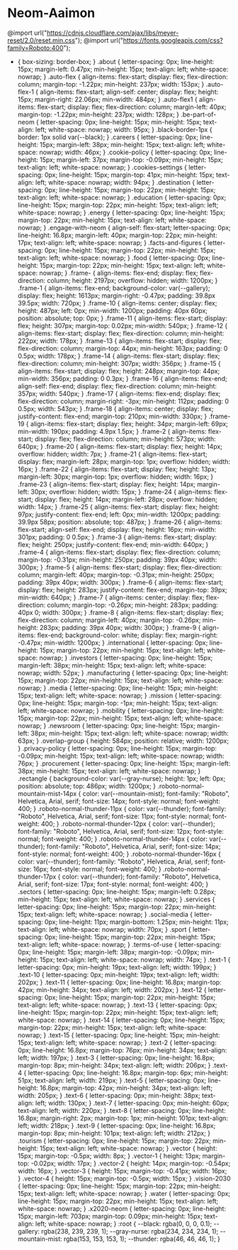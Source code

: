 # Neom-Aaimon
@import url("https://cdnjs.cloudflare.com/ajax/libs/meyer-reset/2.0/reset.min.css");
@import url("https://fonts.googleapis.com/css?family=Roboto:400");
* {
  box-sizing: border-box;
}
.about {
  letter-spacing: 0px;
  line-height: 15px;
  margin-left: 0.47px;
  min-height: 15px;
  text-align: left;
  white-space: nowrap;
}
.auto-flex {
  align-items: flex-start;
  display: flex;
  flex-direction: column;
  margin-top: -1.22px;
  min-height: 237px;
  width: 153px;
}
.auto-flex-1 {
  align-items: flex-start;
  align-self: center;
  display: flex;
  height: 15px;
  margin-right: 22.06px;
  min-width: 484px;
}
.auto-flex1 {
  align-items: flex-start;
  display: flex;
  flex-direction: column;
  margin-left: 40px;
  margin-top: -1.22px;
  min-height: 237px;
  width: 128px;
}
.be-part-of-neom {
  letter-spacing: 0px;
  line-height: 15px;
  min-height: 15px;
  text-align: left;
  white-space: nowrap;
  width: 95px;
}
.black-border-1px {
  border: 1px solid var(--black);
}
.careers {
  letter-spacing: 0px;
  line-height: 15px;
  margin-left: 38px;
  min-height: 15px;
  text-align: left;
  white-space: nowrap;
  width: 46px;
}
.cookie-policy {
  letter-spacing: 0px;
  line-height: 15px;
  margin-left: 37px;
  margin-top: -0.09px;
  min-height: 15px;
  text-align: left;
  white-space: nowrap;
}
.cookies-settings {
  letter-spacing: 0px;
  line-height: 15px;
  margin-top: 41px;
  min-height: 15px;
  text-align: left;
  white-space: nowrap;
  width: 94px;
}
.destination {
  letter-spacing: 0px;
  line-height: 15px;
  margin-top: 22px;
  min-height: 15px;
  text-align: left;
  white-space: nowrap;
}
.education {
  letter-spacing: 0px;
  line-height: 15px;
  margin-top: 22px;
  min-height: 15px;
  text-align: left;
  white-space: nowrap;
}
.energy {
  letter-spacing: 0px;
  line-height: 15px;
  margin-top: 22px;
  min-height: 15px;
  text-align: left;
  white-space: nowrap;
}
.engage-with-neom {
  align-self: flex-start;
  letter-spacing: 0px;
  line-height: 16.8px;
  margin-left: 40px;
  margin-top: 22px;
  min-height: 17px;
  text-align: left;
  white-space: nowrap;
}
.facts-and-figures {
  letter-spacing: 0px;
  line-height: 15px;
  margin-top: 22px;
  min-height: 15px;
  text-align: left;
  white-space: nowrap;
}
.food {
  letter-spacing: 0px;
  line-height: 15px;
  margin-top: 22px;
  min-height: 15px;
  text-align: left;
  white-space: nowrap;
}
.frame- {
  align-items: flex-end;
  display: flex;
  flex-direction: column;
  height: 2197px;
  overflow: hidden;
  width: 1200px;
}
.frame-1 {
  align-items: flex-end;
  background-color: var(--gallery);
  display: flex;
  height: 1613px;
  margin-right: -0.47px;
  padding: 39.8px 39.5px;
  width: 720px;
}
.frame-10 {
  align-items: center;
  display: flex;
  height: 487px;
  left: 0px;
  min-width: 1200px;
  padding: 40px 60px;
  position: absolute;
  top: 0px;
}
.frame-11 {
  align-items: flex-start;
  display: flex;
  height: 307px;
  margin-top: 0.02px;
  min-width: 540px;
}
.frame-12 {
  align-items: flex-start;
  display: flex;
  flex-direction: column;
  min-height: 222px;
  width: 178px;
}
.frame-13 {
  align-items: flex-start;
  display: flex;
  flex-direction: column;
  margin-top: 44px;
  min-height: 163px;
  padding: 0 0.5px;
  width: 178px;
}
.frame-14 {
  align-items: flex-start;
  display: flex;
  flex-direction: column;
  min-height: 307px;
  width: 356px;
}
.frame-15 {
  align-items: flex-start;
  display: flex;
  height: 248px;
  margin-top: 44px;
  min-width: 356px;
  padding: 0 0.3px;
}
.frame-16 {
  align-items: flex-end;
  align-self: flex-end;
  display: flex;
  flex-direction: column;
  min-height: 357px;
  width: 540px;
}
.frame-17 {
  align-items: flex-end;
  display: flex;
  flex-direction: column;
  margin-right: -3px;
  min-height: 112px;
  padding: 0 0.5px;
  width: 543px;
}
.frame-18 {
  align-items: center;
  display: flex;
  justify-content: flex-end;
  margin-top: 210px;
  min-width: 330px;
}
.frame-19 {
  align-items: flex-start;
  display: flex;
  height: 34px;
  margin-left: 69px;
  min-width: 190px;
  padding: 4.9px 1.5px;
}
.frame-2 {
  align-items: flex-start;
  display: flex;
  flex-direction: column;
  min-height: 573px;
  width: 640px;
}
.frame-20 {
  align-items: flex-start;
  display: flex;
  height: 14px;
  overflow: hidden;
  width: 7px;
}
.frame-21 {
  align-items: flex-start;
  display: flex;
  margin-left: 28px;
  margin-top: 1px;
  overflow: hidden;
  width: 16px;
}
.frame-22 {
  align-items: flex-start;
  display: flex;
  height: 13px;
  margin-left: 30px;
  margin-top: 1px;
  overflow: hidden;
  width: 16px;
}
.frame-23 {
  align-items: flex-start;
  display: flex;
  height: 14px;
  margin-left: 30px;
  overflow: hidden;
  width: 15px;
}
.frame-24 {
  align-items: flex-start;
  display: flex;
  height: 14px;
  margin-left: 28px;
  overflow: hidden;
  width: 14px;
}
.frame-25 {
  align-items: flex-start;
  display: flex;
  height: 97px;
  justify-content: flex-end;
  left: 0px;
  min-width: 1200px;
  padding: 39.9px 58px;
  position: absolute;
  top: 487px;
}
.frame-26 {
  align-items: flex-start;
  align-self: flex-end;
  display: flex;
  height: 16px;
  min-width: 301px;
  padding: 0 0.5px;
}
.frame-3 {
  align-items: flex-start;
  display: flex;
  height: 250px;
  justify-content: flex-end;
  min-width: 640px;
}
.frame-4 {
  align-items: flex-start;
  display: flex;
  flex-direction: column;
  margin-top: -0.31px;
  min-height: 250px;
  padding: 39px 40px;
  width: 300px;
}
.frame-5 {
  align-items: flex-start;
  display: flex;
  flex-direction: column;
  margin-left: 40px;
  margin-top: -0.31px;
  min-height: 250px;
  padding: 39px 40px;
  width: 300px;
}
.frame-6 {
  align-items: flex-start;
  display: flex;
  height: 283px;
  justify-content: flex-end;
  margin-top: 39px;
  min-width: 640px;
}
.frame-7 {
  align-items: center;
  display: flex;
  flex-direction: column;
  margin-top: -0.26px;
  min-height: 283px;
  padding: 40px 0;
  width: 300px;
}
.frame-8 {
  align-items: flex-start;
  display: flex;
  flex-direction: column;
  margin-left: 40px;
  margin-top: -0.26px;
  min-height: 283px;
  padding: 39px 40px;
  width: 300px;
}
.frame-9 {
  align-items: flex-end;
  background-color: white;
  display: flex;
  margin-right: -0.47px;
  min-width: 1200px;
}
.international {
  letter-spacing: 0px;
  line-height: 15px;
  margin-top: 22px;
  min-height: 15px;
  text-align: left;
  white-space: nowrap;
}
.investors {
  letter-spacing: 0px;
  line-height: 15px;
  margin-left: 38px;
  min-height: 15px;
  text-align: left;
  white-space: nowrap;
  width: 52px;
}
.manufacturing {
  letter-spacing: 0px;
  line-height: 15px;
  margin-top: 22px;
  min-height: 15px;
  text-align: left;
  white-space: nowrap;
}
.media {
  letter-spacing: 0px;
  line-height: 15px;
  min-height: 15px;
  text-align: left;
  white-space: nowrap;
}
.mission {
  letter-spacing: 0px;
  line-height: 15px;
  margin-top: -1px;
  min-height: 15px;
  text-align: left;
  white-space: nowrap;
}
.mobility {
  letter-spacing: 0px;
  line-height: 15px;
  margin-top: 22px;
  min-height: 15px;
  text-align: left;
  white-space: nowrap;
}
.newsroom {
  letter-spacing: 0px;
  line-height: 15px;
  margin-left: 38px;
  min-height: 15px;
  text-align: left;
  white-space: nowrap;
  width: 63px;
}
.overlap-group {
  height: 584px;
  position: relative;
  width: 1200px;
}
.privacy-policy {
  letter-spacing: 0px;
  line-height: 15px;
  margin-top: -0.09px;
  min-height: 15px;
  text-align: left;
  white-space: nowrap;
  width: 76px;
}
.procurement {
  letter-spacing: 0px;
  line-height: 15px;
  margin-left: 38px;
  min-height: 15px;
  text-align: left;
  white-space: nowrap;
}
.rectangle {
  background-color: var(--gray-nurse);
  height: 1px;
  left: 0px;
  position: absolute;
  top: 486px;
  width: 1200px;
}
.roboto-normal-mountain-mist-14px {
  color: var(--mountain-mist);
  font-family: "Roboto", Helvetica, Arial, serif;
  font-size: 14px;
  font-style: normal;
  font-weight: 400;
}
.roboto-normal-thunder-11px {
  color: var(--thunder);
  font-family: "Roboto", Helvetica, Arial, serif;
  font-size: 11px;
  font-style: normal;
  font-weight: 400;
}
.roboto-normal-thunder-12px {
  color: var(--thunder);
  font-family: "Roboto", Helvetica, Arial, serif;
  font-size: 12px;
  font-style: normal;
  font-weight: 400;
}
.roboto-normal-thunder-14px {
  color: var(--thunder);
  font-family: "Roboto", Helvetica, Arial, serif;
  font-size: 14px;
  font-style: normal;
  font-weight: 400;
}
.roboto-normal-thunder-16px {
  color: var(--thunder);
  font-family: "Roboto", Helvetica, Arial, serif;
  font-size: 16px;
  font-style: normal;
  font-weight: 400;
}
.roboto-normal-thunder-17px {
  color: var(--thunder);
  font-family: "Roboto", Helvetica, Arial, serif;
  font-size: 17px;
  font-style: normal;
  font-weight: 400;
}
.sectors {
  letter-spacing: 0px;
  line-height: 15px;
  margin-left: 0.28px;
  min-height: 15px;
  text-align: left;
  white-space: nowrap;
}
.services {
  letter-spacing: 0px;
  line-height: 15px;
  margin-top: 22px;
  min-height: 15px;
  text-align: left;
  white-space: nowrap;
}
.social-media {
  letter-spacing: 0px;
  line-height: 11px;
  margin-bottom: 1.25px;
  min-height: 11px;
  text-align: left;
  white-space: nowrap;
  width: 70px;
}
.sport {
  letter-spacing: 0px;
  line-height: 15px;
  margin-top: 22px;
  min-height: 15px;
  text-align: left;
  white-space: nowrap;
}
.terms-of-use {
  letter-spacing: 0px;
  line-height: 15px;
  margin-left: 38px;
  margin-top: -0.09px;
  min-height: 15px;
  text-align: left;
  white-space: nowrap;
  width: 74px;
}
.text-1 {
  letter-spacing: 0px;
  min-height: 19px;
  text-align: left;
  width: 199px;
}
.text-10 {
  letter-spacing: 0px;
  min-height: 19px;
  text-align: left;
  width: 202px;
}
.text-11 {
  letter-spacing: 0px;
  line-height: 16.8px;
  margin-top: 42px;
  min-height: 34px;
  text-align: left;
  width: 202px;
}
.text-12 {
  letter-spacing: 0px;
  line-height: 15px;
  margin-top: 22px;
  min-height: 15px;
  text-align: left;
  white-space: nowrap;
}
.text-13 {
  letter-spacing: 0px;
  line-height: 15px;
  margin-top: 22px;
  min-height: 15px;
  text-align: left;
  white-space: nowrap;
}
.text-14 {
  letter-spacing: 0px;
  line-height: 15px;
  margin-top: 22px;
  min-height: 15px;
  text-align: left;
  white-space: nowrap;
}
.text-15 {
  letter-spacing: 0px;
  line-height: 15px;
  min-height: 15px;
  text-align: left;
  white-space: nowrap;
}
.text-2 {
  letter-spacing: 0px;
  line-height: 16.8px;
  margin-top: 76px;
  min-height: 34px;
  text-align: left;
  width: 197px;
}
.text-3 {
  letter-spacing: 0px;
  line-height: 16.8px;
  margin-top: 8px;
  min-height: 34px;
  text-align: left;
  width: 206px;
}
.text-4 {
  letter-spacing: 0px;
  line-height: 16.8px;
  margin-top: 6px;
  min-height: 51px;
  text-align: left;
  width: 219px;
}
.text-5 {
  letter-spacing: 0px;
  line-height: 16.8px;
  margin-top: 42px;
  min-height: 34px;
  text-align: left;
  width: 205px;
}
.text-6 {
  letter-spacing: 0px;
  min-height: 38px;
  text-align: left;
  width: 130px;
}
.text-7 {
  letter-spacing: 0px;
  min-height: 60px;
  text-align: left;
  width: 220px;
}
.text-8 {
  letter-spacing: 0px;
  line-height: 16.8px;
  margin-right: 2px;
  margin-top: 1px;
  min-height: 101px;
  text-align: left;
  width: 218px;
}
.text-9 {
  letter-spacing: 0px;
  line-height: 16.8px;
  margin-top: 8px;
  min-height: 101px;
  text-align: left;
  width: 212px;
}
.tourism {
  letter-spacing: 0px;
  line-height: 15px;
  margin-top: 22px;
  min-height: 15px;
  text-align: left;
  white-space: nowrap;
}
.vector {
  height: 15px;
  margin-top: -0.5px;
  width: 8px;
}
.vector-1 {
  height: 13px;
  margin-top: -0.02px;
  width: 17px;
}
.vector-2 {
  height: 14px;
  margin-top: -0.54px;
  width: 16px;
}
.vector-3 {
  height: 15px;
  margin-top: -0.41px;
  width: 16px;
}
.vector-4 {
  height: 15px;
  margin-top: -0.5px;
  width: 15px;
}
.vision-2030 {
  letter-spacing: 0px;
  line-height: 15px;
  margin-top: 22px;
  min-height: 15px;
  text-align: left;
  white-space: nowrap;
}
.water {
  letter-spacing: 0px;
  line-height: 15px;
  margin-top: 22px;
  min-height: 15px;
  text-align: left;
  white-space: nowrap;
}
.x2020-neom {
  letter-spacing: 0px;
  line-height: 15px;
  margin-left: 703px;
  margin-top: 0.09px;
  min-height: 15px;
  text-align: left;
  white-space: nowrap;
}
:root {
  --black: rgba(0, 0, 0, 0.1);
  --gallery: rgba(238, 239, 239, 1);
  --gray-nurse: rgba(234, 234, 234, 1);
  --mountain-mist: rgba(153, 153, 153, 1);
  --thunder: rgba(46, 46, 46, 1);
}
